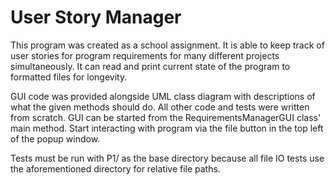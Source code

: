 # User Story Manager

This program was created as a school assignment. It is able to keep track of user stories for program 
requirements for many different projects simultaneously. It can read and print current state of the program
to formatted files for longevity.

GUI code was provided alongside UML class diagram with descriptions of what the given methods should
do. All other code and tests were written from scratch. GUI can be started from the 
RequirementsManagerGUI class' main method. Start interacting with program via the file button in the top 
left of the popup window.

Tests must be run with P1/ as the base directory because all file IO tests use the aforementioned 
directory for relative file paths.
